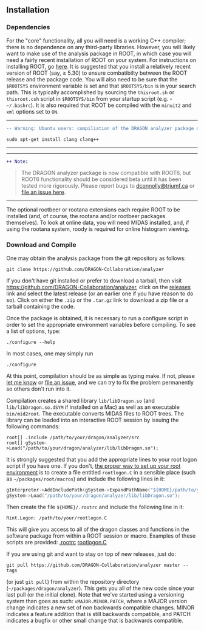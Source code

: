 ## __Installation__

### __Dependencies__

For the "core" functionality, all you will need is a working C++ compiler; there is no dependence on any third-party libraries. However, you will likely want to make use of the analysis package in ROOT, in which case you will need a fairly recent installation of ROOT on your system. For instructions on installing ROOT, go [here](https://root.cern.ch/building-root). It is suggested that you install a relatively recent version of ROOT (say, ≥ 5.30) to ensure combatibilty between the ROOT release and the package code. You will also need to be sure that the `$ROOTSYS` environment variable is set and that `$ROOTSYS/bin` is in your search path. This is typically accomplished by sourcing the `thisroot.sh` or `thisroot.csh` script in `$ROOTSYS/bin` from your startup script (e.g. - `~/.bashrc`). It is also required that ROOT be compiled with the `minuit2` and `xml` options set to `ON`.

***
```diff
-- Warning: Ubuntu users: compiliation of the DRAGON analyzer package on ubuntu evidently requires clang
```
```
sudo apt-get install clang clang++
```
***

***
```diff 
++ Note: 
```
> The DRAGON analyzer package is now compatible with ROOT6, but ROOT6 functionality should be considered beta until it has been tested more rigorously. Please report bugs to [dconnolly@triumf.ca](mailto:dconnolly@triumf.ca) or [file an issue here](https://github.com/DRAGON-Collaboration/analyzer/issues).
***

The optional rootbeer or rootana extensions each require ROOT to be installed (and, of course, the rootana and/or rootbeer packages themselves). To look at online data, you will need MIDAS installed, and, if using the rootana system, roody is required for online histogram viewing.

### __Download and Compile__

One may obtain the analysis package from the git repository as follows:
```
git clone https://github.com/DRAGON-Collaboration/analyzer
```
If you don't have git installed or prefer to download a tarball, then visit https://github.com/DRAGON-Collaboration/analyzer, click on the [releases](https://github.com/DRAGON-Collaboration/analyzer/releases) link and select the latest release (or an earlier one if you have reason to do so). Click on either the `.zip` or the `.tar.gz` link to download a zip file or a tarball containing the code.

Once the package is obtained, it is necessary to run a configure script in order to set the appropriate environment variables before compiling. To see a list of options, type:
```
./configure --help
```

In most cases, one may simply run
```
./configure
```

At this point, compilation should be as simple as typing make. If not, please [let me know](mailto:dconnolly@triumf.ca) or [file an issue](https://github.com/DRAGON-Collaboration/analyzer/issues), and we can try to fix the problem permanently so others don't run into it.

Compilation creates a shared library `lib/libDragon.so` (and `lib/libDragon.so.dSYM` if installed on a Mac) as well as an executable `bin/mid2root`. The executable converts MIDAS files to ROOT trees. The library can be loaded into an interactive ROOT session by issuing the following commands:
```
root[] .include /path/to/your/dragon/analyzer/src
root[] gSystem->Load("/path/to/your/dragon/analyzer/lib/libDragon.so");
```

It is strongly suggested that you add the appropriate lines to your root logon script if you have one. If you don't, [the proper way to set up your root environment](https://root.cern.ch/root/htmldoc/guides/users-guide/ROOTUsersGuide.html#environment-setup) is to create a file entitled `rootlogon.C` in a sensible place (such as `~/packages/root/macros`) and include the following lines in it:
```cpp
gInterpreter->AddIncludePath(gSystem->ExpandPathName("${HOME}/path/to/your/dragon/analyzer/src"));
gSystem->Load("/path/to/your/dragon/analyzer/lib/libDragon.so");
```

Then create the file `${HOME}/.rootrc` and include the following line in it:
```
Rint.Logon: /path/to/your/rootlogon.C
```

This will give you access to all of the dragon classes and functions in the software package from within a ROOT session or macro. Examples of these scripts are provided: [.rootrc](script/.rootrc)   [rootlogon.C](script/rootlogon.C)

If you are using git and want to stay on top of new releases, just do:
```
git pull https://github.com/DRAGON-Collaboration/analyzer master --tags
```

(or just `git pull`) from within the repository directory (`~/packages/dragon/analyzer`). This gets you all of the new code since your last pull (or the initial clone). Note that we've started using a versioning system than goes as such: `vMAJOR.MINOR.PATCH`, where a MAJOR version change indicates a new set of non backwards compatible changes. MINOR indicates a feature addition that is still backwards compatible, and PATCH indicates a bugfix or other small change that is backwards compatible.

